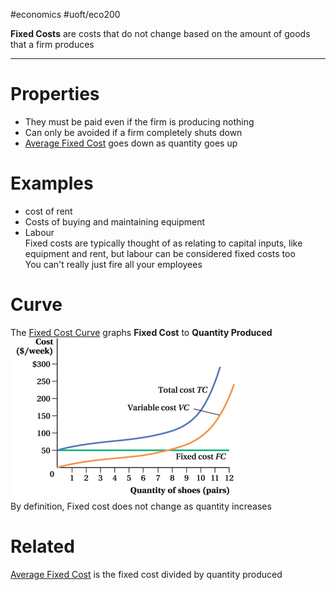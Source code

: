 #economics #uoft/eco200 

**Fixed Costs** are costs that do not change based on the amount of goods that a firm produces

---
# Properties
- They must be paid even if the firm is producing nothing
- Can only be avoided if a firm completely shuts down
- [Average Fixed Cost](Average%20Fixed%20Cost.md) goes down as quantity goes up
# Examples
- cost of rent
- Costs of buying and maintaining equipment
- Labour  
	 Fixed costs are typically thought of as relating to capital inputs, like equipment and rent, but labour can be considered fixed costs too  
	 You can't really just fire all your employees

# Curve
The [Fixed Cost Curve](Fixed%20Cost%20Curve.md) graphs **Fixed Cost** to **Quantity Produced**  
	![Pasted image 20240110215710](attachments/Pasted%20image%2020240110215710.png)  
	By definition, Fixed cost does not change as quantity  increases
# Related
[Average Fixed Cost](Average%20Fixed%20Cost.md) is the fixed cost divided by quantity produced